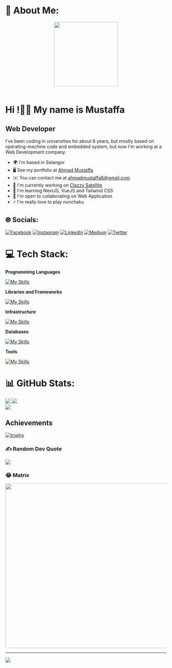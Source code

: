 # 💫 About Me:

<div align="center">
  <img height="200" src="https://pa1.narvii.com/5941/17e04341a3c3478fe5ed2bfa8cf55e84f5421cb7_hq.gif"  />
</div>
<br/>

Hi !👋🏻 My name is Mustaffa
==========================================================================================================

Web Developer
-------------

I've been coding in universities for about 6 years, but mostly based on operating-machine code and embedded system, but now I'm working at a Web Development company.

* 🌍  I'm based in Selangor
* 🖥️  See my portfolio at [Ahmad Mustaffa](http://localhost:3000)
* ✉️  You can contact me at [ahmadmustaffa8@gmail.com](mailto:ahmadmustaffa8@gmail.com)
* 🚀  I'm currently working on [Clazzy Satellite](http://satellite.clazzy.my/)
* 🧠  I'm learning NextJS, VueJS and Tailwind CSS
* 🤝  I'm open to collaborating on Web Application
* ⚡  I'm really love to play nunchaku


## 🌐 Socials:
[![Facebook](https://img.shields.io/badge/Facebook-%231877F2.svg?logo=Facebook&logoColor=white)](https://facebook.com/https://www.facebook.com/profile.php?id=100088946797500) [![Instagram](https://img.shields.io/badge/Instagram-%23E4405F.svg?logo=Instagram&logoColor=white)](https://instagram.com/https://www.instagram.com/mustaffazakaria77/) [![LinkedIn](https://img.shields.io/badge/LinkedIn-%230077B5.svg?logo=linkedin&logoColor=white)](https://linkedin.com/in/https://www.linkedin.com/in/ahmad-mustaffa-b00b231a9/) [![Medium](https://img.shields.io/badge/Medium-12100E?logo=medium&logoColor=white)](https://medium.com/@https://medium.com/@ahmadmustaffa8) [![Twitter](https://img.shields.io/badge/Twitter-%231DA1F2.svg?logo=Twitter&logoColor=white)](https://twitter.com/https://twitter.com/dylan_mustaffa) 

# 💻 Tech Stack:

**Programming Languages**

[![My Skills](https://skillicons.dev/icons?i=cpp,py,html,css,js,ts&perline=10)](https://skillicons.dev)

**Libraries and Frameworks**

[![My Skills](https://skillicons.dev/icons?i=react,nextjs,nodejs,redux,bootstrap&perline=10)](https://skillicons.dev)

**Infrastructure**

[![My Skills](https://skillicons.dev/icons?i=aws,heroku,netlify,vercel&perline=10)](https://skillicons.dev)

**Databases**

[![My Skills](https://skillicons.dev/icons?i=mongodb,sqlite,mysql&perline=10)](https://skillicons.dev)

**Tools**

[![My Skills](https://skillicons.dev/icons?i=vscode,arduino,matlab,postman,powershell,ps,ai&perline=10)](https://skillicons.dev)

# 📊 GitHub Stats:
 ![](https://github-readme-stats.vercel.app/api?username=Mustaffa96&show_icons=true&hide=&count_private=true&title_color=ffffff&text_color=ffffff&icon_color=ffffff&bg_color=30,f9a8d4,d8b4fe,818cf8&hide_border=false&include_all_commits=false&count_private=false)
 ![](https://github-readme-streak-stats.herokuapp.com/?user=Mustaffa96&theme=dark&hide_border=false)<br/>
 ![](https://github-readme-stats.vercel.app/api/top-langs/?username=Mustaffa96&theme=dark&hide_border=false&include_all_commits=false&count_private=false&layout=compact)


## Achievements
[![trophy](https://github-profile-trophy.vercel.app/?username=Mustaffa96&theme=onedark)](https://github.com/ryo-ma/github-profile-trophy)

### ✍️ Random Dev Quote
![](https://quotes-github-readme.vercel.app/api?type=horizontal&theme=tokyonight)

### 😂 Matrix
<img src="https://media1.giphy.com/media/2IudUHdI075HL02Pkk/giphy.gif?cid=ecf05e47tv77cejkafpoksl0tn3mcpojrp6b6qckpxlyr3gd&rid=giphy.gif" height="512" />

---
[![](https://visitcount.itsvg.in/api?id=Mustaffa96&icon=5&color=6)](https://visitcount.itsvg.in)

<!-- Proudly created with GPRM ( https://gprm.itsvg.in ) -->
